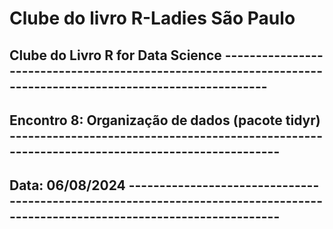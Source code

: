 # Clube do livro R-Ladies São Paulo

## Clube do Livro R for Data Science -------------------------------------------------------------------------------------------------------------
## Encontro 8: Organização de dados (pacote tidyr) -----------------------------------------------------------------------------------------------
## Data: 06/08/2024 ------------------------------------------------------------------------------------------------------------------------------


